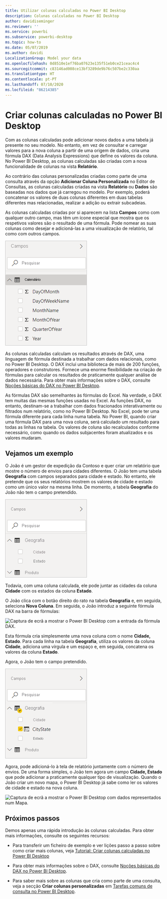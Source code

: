 ```yaml
---
title: Utilizar colunas calculadas no Power BI Desktop
description: Colunas calculadas no Power BI Desktop
author: davidiseminger
ms.reviewer: ''
ms.service: powerbi
ms.subservice: powerbi-desktop
ms.topic: how-to
ms.date: 05/07/2019
ms.author: davidi
LocalizationGroup: Model your data
ms.openlocfilehash: 0d8510e1ef76ba07623e135f51eb0ce21ceac4c4
ms.sourcegitcommit: c83146ad008ce13bf3289de9b76c507be2c330aa
ms.translationtype: HT
ms.contentlocale: pt-PT
ms.lasthandoff: 07/10/2020
ms.locfileid: "86214385"
---
```

# <a name="create-calculated-columns-in-power-bi-desktop"></a>Criar colunas calculadas no Power BI Desktop
Com as colunas calculadas pode adicionar novos dados a uma tabela já presente no seu modelo. No entanto, em vez de consultar e carregar valores para a nova coluna a partir de uma origem de dados, cria uma fórmula DAX (Data Analysis Expressions) que define os valores da coluna. No Power BI Desktop, as colunas calculadas são criadas com a nova funcionalidade de colunas na vista **Relatório**.

Ao contrário das colunas personalizadas criadas como parte de uma consulta através da opção **Adicionar Coluna Personalizada** no Editor de Consultas, as colunas calculadas criadas na vista **Relatório** ou **Dados** são baseadas nos dados que já carregou no modelo. Por exemplo, poderá concatenar os valores de duas colunas diferentes em duas tabelas diferentes mas relacionadas, realizar a adição ou extrair subcadeias.

As colunas calculadas criadas por si aparecem na lista **Campos** como com qualquer outro campo, mas têm um ícone especial que mostra que os respetivos valores são o resultado de uma fórmula. Pode nomear as suas colunas como desejar e adicioná-las a uma visualização de relatório, tal como com outros campos.

![Captura de ecrã a mostrar o Power BI Desktop com colunas calculadas na vista Campos.](media/desktop-calculated-columns/calccolinpbid_fields.png)
 
As colunas calculadas calculam os resultados através de DAX, uma linguagem de fórmula destinada a trabalhar com dados relacionais, como no Power BI Desktop. O DAX inclui uma biblioteca de mais de 200 funções, operadores e construtores. Fornece uma enorme flexibilidade na criação de fórmulas para calcular os resultados de praticamente qualquer análise de dados necessária. Para obter mais informações sobre o DAX, consulte [Noções básicas do DAX no Power BI Desktop](desktop-quickstart-learn-dax-basics.md).

As fórmulas DAX são semelhantes às fórmulas do Excel. Na verdade, o DAX tem muitas das mesmas funções usadas no Excel. As funções DAX, no entanto, destinam-se a trabalhar com dados fracionados interativamente ou filtrados num relatório, como no Power BI Desktop. No Excel, pode ter uma fórmula diferente para cada linha numa tabela. No Power BI, quando criar uma fórmula DAX para uma nova coluna, será calculado um resultado para todas as linhas na tabela. Os valores de coluna são recalculados conforme necessário, como quando os dados subjacentes foram atualizados e os valores mudaram.

## <a name="lets-look-at-an-example"></a>Vejamos um exemplo
O João é um gestor de expedição da Contoso e quer criar um relatório que mostre o número de envios para cidades diferentes. O João tem uma tabela **Geografia** com campos separados para cidade e estado. No entanto, ele pretende que os seus relatórios mostrem os valores de cidade e estado como um único valor na mesma linha. De momento, a tabela **Geografia** do João não tem o campo pretendido.

![Captura de ecrã a mostrar o Power BI Desktop com o filtro Geografia na vista Campos.](media/desktop-calculated-columns/calccolinpbid_cityandstatefields.png)

Todavia, com uma coluna calculada, ele pode juntar as cidades da coluna **Cidade** com os estados da coluna **Estado**.

O João clica com o botão direito do rato na tabela **Geografia** e, em seguida, seleciona **Nova Coluna**. Em seguida, o João introduz a seguinte fórmula DAX na barra de fórmulas:

![Captura de ecrã a mostrar o Power BI Desktop com a entrada da fórmula DAX.](media/desktop-calculated-columns/calccolinpbid_formula.png)

Esta fórmula cria simplesmente uma nova coluna com o nome **Cidade, Estado**. Para cada linha na tabela **Geografia**, utiliza os valores da coluna **Cidade**, adiciona uma vírgula e um espaço e, em seguida, concatena os valores da coluna **Estado**.

Agora, o João tem o campo pretendido.

![Captura de ecrã a mostrar o Power BI Desktop com a coluna Cidade, Estado marcada no filtro Geografia da vista Campos.](media/desktop-calculated-columns/calccolinpbid_citystatefield.png)

Agora, pode adicioná-lo à tela de relatório juntamente com o número de envios. De uma forma simples, o João tem agora um campo **Cidade, Estado** que pode adicionar a praticamente qualquer tipo de visualização. Quando o João criar um novo mapa, o Power BI Desktop já sabe como ler os valores de cidade e estado na nova coluna.

![Captura de ecrã a mostrar o Power BI Desktop com dados representados num Mapa.](media/desktop-calculated-columns/calccolinpbid_citystatemap.png)

## <a name="next-steps"></a>Próximos passos
Demos apenas uma rápida introdução às colunas calculadas. Para obter mais informações, consulte os seguintes recursos:

* Para transferir um ficheiro de exemplo e ver lições passo a passo sobre como criar mais colunas, veja [Tutorial: Criar colunas calculadas no Power BI Desktop](desktop-tutorial-create-calculated-columns.md)

* Para obter mais informações sobre o DAX, consulte [Noções básicas do DAX no Power BI Desktop](desktop-quickstart-learn-dax-basics.md).

* Para saber mais sobre as colunas que cria como parte de uma consulta, veja a secção **Criar colunas personalizadas** em [Tarefas comuns de consulta no Power BI Desktop](desktop-common-query-tasks.md).  

